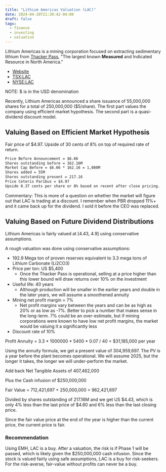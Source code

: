 ```yaml
---
title: "Lithium Americas Valuation (LAC)"
date: 2024-04-20T21:39:42-04:00
draft: false
tags:
  - finance
  - investing
  - valuation
---
```


Lithium Americas is a mining corporation focused on extracting sedimentary lithium from [Thacker Pass](https://lithiumamericas.com/thacker-pass/overview/default.aspx), "The largest known **Measured** and Indicated Resource in North America."

- [Website](https://lithiumamericas.com/investor/overview/default.aspx)
- [TSX:LAC](https://money.tmx.com/en/quote/LAC)
- [NYSE:LAC](https://www.nyse.com/quote/LAC)

NOTE: $ is in the USD denomination

Recently, Lithium Americas announced a share issuance of 55,000,000 shares for a total of 250,000,000 ($5/share). The first part values the company using efficient market hypothesis. The second part is a quasi-dividend discount model.

## Valuing Based on Efficient Market Hypothesis

Fair price of $4.97. Upside of 30 cents of 8% on top of required rate of return.

```txt
Price Before Announcement = $6.66
Shares outstanding before = 162.16M
Market Cap Before = $6.66 * 162.16 = 1,080M
Shares added = 55M
Shares outstanding present = 217.16
Price Ceteris Paribus = $4.97
Upside 0.37 cents per share or 8% based on recent after close pricing.
```

Commentary: This is more of a question on whether the market will figure out that LAC is trading at a discount. I remember when PBR dropped 11%+ and it came back up for the dividend. I sold it before the CEO was replaced.

## Valuing Based on Future Dividend Distributions

Lithium Americas is fairly valued at \[4.43, 4.9] using conservative assumptions.

A rough valuation was done using conservative assumptions:

- 192.9 Mega ton of proven reserves equivalent to 3.3 mega tons of Lithium Carbonate (Li2CO3)
- Price per ton: US $5,400
  - Once the Thacker Pass is operational, selling at a price higher than this lower bound will draw returns over 10% on the investment
- Useful life: 40 years
  - Although production will be smaller in the earlier years and double in the later years, we will assume a smoothened annuity
- Mining net profit margin = 7%
  - Net profit margins vary between the years and can be as high as 20% or as low as -7%. Better to pick a number that makes sense in the long-term. 7% could be an over-estimate, but if mining corporations were known to have low net profit margins, the market would be valuing it a significantly less
- Discount rate of 10%

Profit Annuity = 3.3 \* 1000000 \* 5400 \* 0.07 / 40 = $31,185,000 per year

Using the annuity formula, we get a present value of 304,959,697. The PV is a year before the plant becomes operational. We will assume 2025, but the longer it takes, the longer we will under-perform the  market.

Add back Net Tangible Assets of 407,462,000

Plus the Cash infusion of $250,000,000

Fair Value = 712,421,697 + 250,000,000
= 962,421,697

Divided by shares outstanding of 217.16M and we get US $4.43, which is only 4% less than the last price of $4.60 and 6% less than the last closing price.

Since the fair value price at the end of the year is higher than the current price, the current price is fair.

### Recommendation

Using EMH, LAC is a buy. After a valuation, the risk is if Phase 1 will be passed, which is likely given the $250,000,000 cash infusion. Since the stock is valued fairly using safe assumptions, LAC is a buy for risk-seekers. For the risk-averse, fair-value without profits can never be a buy.
